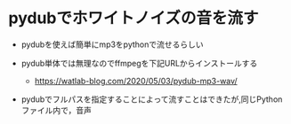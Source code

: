 # pydubでホワイトノイズの音を流す
- pydubを使えば簡単にmp3をpythonで流せるらしい
- pydub単体では無理なのでffmpegを下記URLからインストールする
    - https://watlab-blog.com/2020/05/03/pydub-mp3-wav/

- pydubでフルパスを指定することによって流すことはできたが,同じPythonファイル内で，音声